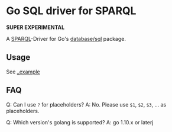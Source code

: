 # Go SQL driver for SPARQL

**SUPER EXPERIMENTAL**

A [SPARQL](https://www.w3.org/TR/sparql11-protocol/)-Driver for Go's [database/sql](https://golang.org/pkg/database/sql/) package.

## Usage

See [_example](https://github.com/garsue/go-sparql/tree/master/_example)

## FAQ

Q: Can I use `?` for placeholders?
A: No. Please use `$1`, `$2`, `$3`, ... as placeholders.

Q: Which version's golang is supported?
A: go 1.10.x or laterj